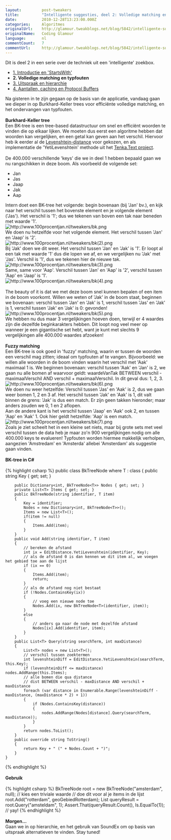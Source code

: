 ```yaml
---
layout:         post-tweakers
title:          "Intelligente suggesties, deel 2: Volledige matching en typfouten"
date:           2010-12-28T13:23:00.000Z
categories:     Algoritmes
originalUrl:    http://glamour.tweakblogs.net/blog/5842/intelligente-suggesties-deel-2-volledige-matching-en-typfouten.html
originalName:   Coding Glamour
language:       nl
commentCount:   7
commentUrl:     http://glamour.tweakblogs.net/blog/5842/intelligente-suggesties-deel-2-volledige-matching-en-typfouten.html#reacties
---
```


   <p class="article">Dit is deel 2 in een serie over de techniek uit een &apos;intelligente&apos;
  zoekbox.
  <ul>
    <li><a href="http://glamour.tweakblogs.net/blog/5832/intelligente-suggesties-deel-1-introductie-en-startswith.html"
      rel="external">1. Introductie en &apos;StartsWith&apos;</a>
    </li>
    <li><b>2. Volledige matching en typfouten</b>
    </li>
    <li><a href="http://glamour.tweakblogs.net/blog/5849/intelligente-suggesties-deel-3-uitspraak-en-hierarchie.html"
      rel="external">3. Uitspraak en hierarchie</a>
    </li>
    <li><a href="http://glamour.tweakblogs.net/blog/5853/intelligente-suggesties-deel-4-aantallen-caching-en-protocol-buffers.html"
      rel="external">4. Aantallen, caching en Protocol Buffers</a>
    </li>
  </ul>Na gisteren in te zijn gegaan op de basis van de applicatie, vandaag gaan
  we dieper in op Burkhard-Keller trees voor effici&#xEB;nte volledige matching,
  en het ondervangen van typfouten.
  <!--more-->
  <br>
  <br>
<b>Burkhard-Keller tree</b>
  <br>Een BK-tree is een tree-based datastructuur om snel en effici&#xEB;nt
  woorden te vinden die op elkaar lijken. We moeten dus eerst een algoritme
  hebben dat woorden kan vergelijken, en een getal kan geven aan het verschil.
  Hiervoor heb ik eerder al de <a href="http://glamour.tweakblogs.net/blog/5780/typfouten-levenshtein-en-burkhard-keller-trees.html"
  rel="external">Levenshtein-distance</a> voor gekozen, en als implementatie
  de &apos;YetiLevenshtein&apos; methode uit het <a href="http://corsis.svn.sourceforge.net/viewvc/corsis/trunk/Tenka.Text/Tenka.Text/TextMath.cs?revision=396&amp;view=markup#l_777"
  rel="external">Tenka.Text project</a>.
  <br>
  <br>De 400.000 verschillende &apos;keys&apos; die we in deel 1 hebben bepaald
  gaan we nu rangschikken in deze boom. Als voorbeeld de volgende set:
  <br><a name="more"></a>
  <ul>
    <li>Jan</li>
    <li>Jas</li>
    <li>Jaap</li>
    <li>Jak</li>
    <li>Aap</li>
  </ul>Intern doet een BK-tree het volgende: begin bovenaan (bij &apos;Jan&apos;
  bv.), en kijk naar het verschil tussen het bovenste element en je volgende
  element (&apos;Jas&apos;). Het verschil is &apos;1&apos;; dus we tekenen
  van boven een tak naar beneden met waarde &apos;1&apos;.
  <br>
  <img src="http://www.100procentjan.nl/tweakers/bk.png" title="http://www.100procentjan.nl/tweakers/bk.png"
  alt="http://www.100procentjan.nl/tweakers/bk.png">
  <br>We doen nu hetzelfde voor het volgende element. Het verschil tussen &apos;Jan&apos;
  en &apos;Jaap&apos; is &apos;2&apos;.
  <br>
  <img src="http://www.100procentjan.nl/tweakers/bk(2).png" title="http://www.100procentjan.nl/tweakers/bk(2).png"
  alt="http://www.100procentjan.nl/tweakers/bk(2).png">
  <br>Bij &apos;Jak&apos; doen we dit weer. Het verschil tussen &apos;Jan&apos;
  en &apos;Jak&apos; is &apos;1&apos;. Er loopt al een tak met waarde &apos;1&apos;
  dus die lopen we af, en we vergelijken nu &apos;Jak&apos; met &apos;Jas&apos;.
  Verschil is &apos;1&apos;, dus we tekenen hier de nieuwe tak.
  <br>
  <img src="http://www.100procentjan.nl/tweakers/bk(3).png" title="http://www.100procentjan.nl/tweakers/bk(3).png"
  alt="http://www.100procentjan.nl/tweakers/bk(3).png">
  <br>Same, same voor &apos;Aap&apos;. Verschil tussen &apos;Jan&apos; en &apos;Aap&apos;
  is &apos;2&apos;, verschil tussen &apos;Aap&apos; en &apos;Jaap&apos; is
  &apos;1&apos;.
  <br>
  <img src="http://www.100procentjan.nl/tweakers/bk(4).png" title="http://www.100procentjan.nl/tweakers/bk(4).png"
  alt="http://www.100procentjan.nl/tweakers/bk(4).png">
  <br>
  <br>The beauty of it is dat we met deze boom snel kunnen bepalen of een item
  in de boom voorkomt. Willen we weten of &apos;Jak&apos; in de boom staat,
  beginnen we bovenaan: verschil tussen &apos;Jan&apos; en &apos;Jak&apos;
  is 1, verschil tussen &apos;Jas&apos; en &apos;Jak&apos; is 1, verschil
  tussen &apos;Jak&apos; en &apos;Jak&apos; is 0: gevonden!
  <br>
  <img src="http://www.100procentjan.nl/tweakers/bk(5).png" title="http://www.100procentjan.nl/tweakers/bk(5).png"
  alt="http://www.100procentjan.nl/tweakers/bk(5).png">
  <br>We hebben nu dus maar 3 vergelijkingen hoeven doen, terwijl er 4 waardes
  zijn die dezelfde beginkarakters hebben. Dit loopt nog veel meer op wanneer
  je een gigantische set hebt, want je kunt met slechts 9 vergelijkingen
  alle 400.000 waardes afzoeken!
  <br>
  <br>
<b>Fuzzy matching</b>
  <br>Een BK-tree is ook goed in &apos;fuzzy&apos; matching, waarin er tussen
  de woorden een verschil mag zitten; ideaal om typfouten af te vangen. Bijvoorbeeld:
  we willen alle woorden in de boom vinden waarin het verschil met &apos;Aak&apos;
  maximaal 1 is. We beginnen bovenaan: verschil tussen &apos;Aak&apos; en
  &apos;Jan&apos; is 2, we gaan nu alle bomen af waarvoor geldt: waardeVanTak
  BETWEEN verschil - maximaalVerschil AND verschil + maximaalVerschil. In
  dit geval dus: 1, 2, 3.
  <br>
  <img src="http://www.100procentjan.nl/tweakers/bk(6).png" title="http://www.100procentjan.nl/tweakers/bk(6).png"
  alt="http://www.100procentjan.nl/tweakers/bk(6).png">
  <br>We doen nu weer hetzelfde: Verschil tussen &apos;Jas&apos; en &apos;Aak&apos;
  is 2, dus we gaan weer bomen 1, 2 en 3 af. Het verschil tussen &apos;Jak&apos;
  en &apos;Aak&apos; is 1, dit valt binnen de grens: &apos;Jak&apos; is dus
  een match. Er zijn geen takken hieronder; maar anders zouden we 0, 1 en
  2 aflopen.
  <br>Aan de andere kant is het verschil tussen &apos;Jaap&apos; en &apos;Aak&apos;
  ook 2, en tussen &apos;Aap&apos; en &apos;Aak&apos; 1. Ook hier geldt hetzelfde:
  &apos;Aap&apos; is een match.
  <br>
  <img src="http://www.100procentjan.nl/tweakers/bk(7).png" title="http://www.100procentjan.nl/tweakers/bk(7).png"
  alt="http://www.100procentjan.nl/tweakers/bk(7).png">
  <br>Zoals je ziet scheelt het in een kleine set niets, maar bij grote sets
  met veel verschil tussen de data heb je maar zo&apos;n 900 vergelijkingen
  nodig om alle 400.000 keys te evalueren! Typfouten worden hiermee makkelijk
  verholpen, aangezien &apos;Amstredam&apos; en &apos;Amsterda&apos; allebei
  &apos;Amsterdam&apos; als suggestie gaan vinden.
  <br>
  <br>
<b>BK-tree in C#</b>
  <br>
  <br>
{% highlight csharp %}
    public class BkTreeNode<T>
        where T : class
    {
        public string Key { get; set; }
        
        public Dictionary<int, BkTreeNode<T>> Nodes { get; set; }
        private List<T> Items { get; set; }
        public BkTreeNode(string identifier, T item)
        {
            Key = identifier;
            Nodes = new Dictionary<int, BkTreeNode<T>>();
            Items = new List<T>();
            if(item != null)
            {
                Items.Add(item);
            }
        }
        public void Add(string identifier, T item)
        {
            // bereken de afstand
            int ix = EditDistance.YetiLevenshtein(identifier, Key);
            // als de afstand 0 is dan kennen we dit item al, we voegen het gebied toe aan de lijst
            if (ix == 0)
            {
                Items.Add(item);
                return;
            }
            // als de afstand nog niet bestaat
            if (!Nodes.ContainsKey(ix))
            {
                // voeg een nieuwe node toe
                Nodes.Add(ix, new BkTreeNode<T>(identifier, item));
            }
            else
            {
                // anders ga naar de node met dezelfde afstand
                Nodes[ix].Add(identifier, item);
            }
        }
        public List<T> Query(string searchTerm, int maxDistance)
        {
            List<T> nodes = new List<T>();
            // verschil tussen zoektermen
            int levenshteinDiff = EditDistance.YetiLevenshtein(searchTerm, this.Key);
            if (levenshteinDiff <= maxDistance) nodes.AddRange(this.Items);
            // alle bomen die qua distance
            // dist BETWEEN verschil - maxDistance AND verschil + maxDistance
            foreach (var distance in Enumerable.Range(levenshteinDiff - maxDistance, (maxDistance * 2) + 1))
            {
                if (Nodes.ContainsKey(distance))
                {
                    nodes.AddRange(Nodes[distance].Query(searchTerm, maxDistance));
                }
            }
            return nodes.ToList();
        }
        public override string ToString()
        {
            return Key + " (" + Nodes.Count + ")";
        }
    }
{% endhighlight %}
  <br>
  <br>
<b>Gebruik</b>
  <br>
  <br>
{% highlight csharp %}
BkTreeNode<GeoGebied> root = new BkTreeNode<GeoGebied>("amsterdam", null); // kies een triviale waarde
// doe dit voor al je items in de lijst
root.Add("rotterdam", geoGebiedRotterdam); 
List<GeoGebied> queryResult = root.Query("amsteldam", 1);
Assert.That(queryResult.Count(), Is.EqualTo(1)); // yay!
{% endhighlight %}
  <br>
  <br>
<b>Morgen...</b>
  <br>Gaan we in op hierarchie, en het gebruik van SoundEx om op basis van uitspraak
  alternatieven te vinden. Stay tuned!</p>
   